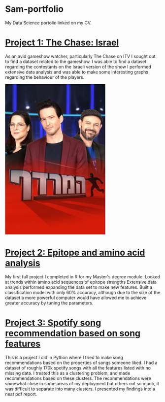 # Sam-portfolio
My Data Science portolio linked on my CV.

# [Project 1: The Chase: Israel](https://github.com/kingy434/Sam-portfolio/tree/main/thechase)

As an avid gameshow watcher, particularly The Chase on ITV I sought out to find a dataset related to the gameshow. I was able to find a dataset regarding the contestants on the Israeli version of the show I performed extensive data analysis and was able to make some interesting graphs regarding the behaviour of the players.

![](/images/chaseisrael.jpg)

# [Project 2: Epitope and amino acid analysis](https://github.com/kingy434/Sam-portfolio/tree/main/epitope)

My first full project I completed in R for my Master's degree module. Looked at trends within amino acid sequences of epitope strengths Extensive data analysis performed expanding the data set to make new features. Built a classification model with only 60% accuracy, although due to the size of the dataset a more powerful computer would have allowed me to achieve greater accuracy by tuning the parameters.

# [Project 3: Spotify song recommendation based on song features](https://github.com/kingy434/Sam-portfolio/tree/main/spotify-project)

This is a project I did in Python where I tried to make song recommendations based on the properties of songs someone liked. I had a dataset of roughly 170k spotify songs with all the features listed with no missing data. I treated this as a clustering problem, and made recommendations based on these clusters. The recommendations were somewhat close in some areas of my deployment but others not so much, it was difficult to separate into many clusters. I presented my findings into a neat pdf report.
